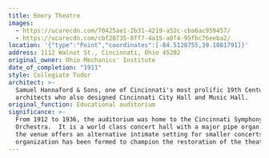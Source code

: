 ```yaml
---
title: Emery Theatre
images:
  - https://ucarecdn.com/70425ae1-2b31-4219-a52c-cba6ac959457/
  - https://ucarecdn.com/cbf20735-8ff7-4a15-a0f4-95fbc76eeba2/
location: '{"type":"Point","coordinates":[-84.5128755,39.1081791]}'
address: 1112 Walnut St., Cincinnati, Ohio 45202
original_owner: Ohio Mechanics' Institute
date_of_completion: "1911"
style: Collegiate Tudor
architect: >-
  Samuel Hannaford & Sons, one of Cincinnati's most prolific 19th Century
  architects who also designed Cincinnati City Hall and Music Hall.
original_function: Educational auditorium
significance: >-
  From 1912 to 1936, the auditorium was home to the Cincinnati Symphony
  Orchestra.  It is a world class concert hall with a major pipe organ.  Today
  the venue offers an alternative intimate setting for smaller concerts.  An
  organization has been formed to champion the restoration of the theatre.
---
```

